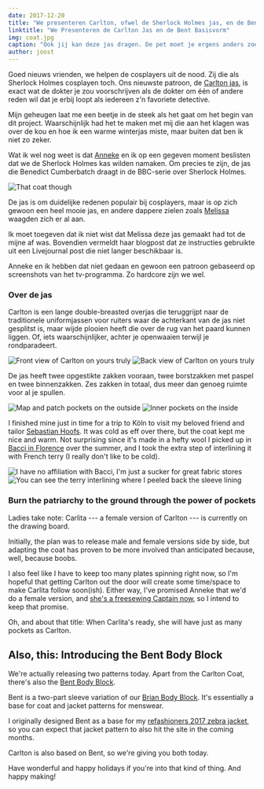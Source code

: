 ```yaml
---
date: 2017-12-20
title: "We presenteren Carlton, ofwel de Sherlock Holmes jas, en de Bent Basisvorm"
linktitle: "We Presenteren de Carlton Jas en de Bent Basisvorm"
img: coat.jpg
caption: "Ook jij kan deze jas dragen. De pet moet je ergens anders zoeken. Voorlopig toch."
author: joost
---
```


Goed nieuws vrienden, we helpen de cosplayers uit de nood. Zij die als Sherlock Holmes cosplayen toch. Ons nieuwste patroon, de [Carlton jas](/patterns/carlton), is exact wat de dokter je zou voorschrijven als de dokter om één of andere reden wil dat je erbij loopt als iedereen z'n favoriete detective.

Mijn geheugen laat me een beetje in de steek als het gaat om het begin van dit project. Waarschijnlijk had het te maken met mij die aan het klagen was over de kou en hoe ik een warme winterjas miste, maar buiten dat ben ik niet zo zeker.

Wat ik wel nog weet is dat [Anneke](http://www.annekecaramin.com/) en ik op een gegeven moment beslisten dat we de Sherlock Holmes kas wilden namaken. Om precies te zijn, de jas die Benedict Cumberbatch draagt in de BBC-serie over Sherlock Holmes.

![That coat though](bc.jpg)

De jas is om duidelijke redenen populair bij cosplayers, maar is op zich gewoon een heel mooie jas, en andere dappere zielen zoals [Melissa](http://blog.fehrtrade.com/gallery/868/the-sherlock-coat/) waagden zich er al aan.

Ik moet toegeven dat ik niet wist dat Melissa deze jas gemaakt had tot de mijne af was. Bovendien vermeldt haar blogpost dat ze instructies gebruikte uit een Livejournal post die niet langer beschikbaar is.

Anneke en ik hebben dat niet gedaan en gewoon een patroon gebaseerd op screenshots van het tv-programma. Zo hardcore zijn we wel.

### Over de jas

Carlton is een lange double-breasted overjas die teruggrijpt naar de traditionele uniformjassen voor ruiters waar de achterkant van de jas niet gesplitst is, maar wijde plooien heeft die over de rug van het paard kunnen liggen. Of, iets waarschijnlijker, achter je openwaaien terwijl je rondparadeert.

![Front view of Carlton on yours truly](front.jpg) ![Back view of Carlton on yours truly](back.jpg)

De jas heeft twee opgestikte zakken vooraan, twee borstzakken met paspel en twee binnenzakken. Zes zakken in totaal, dus meer dan genoeg ruimte voor al je spullen.

![Map and patch pockets on the outside](pockets.jpg) ![Inner pockets on the inside](innerpocket.jpg)

I finished mine just in time for a trip to K&ouml;ln to visit my beloved friend and tailor [Sebastian Hoofs](http://sebastian-hoofs.de/massschneider/). It was cold as eff over there, but the coat kept me nice and warm. Not surprising since it's made in a hefty wool I picked up in [Bacci in Florence](http://www.baccitessuti.it/en/index.html) over the summer, and I took the extra step of interlining it with French terry (I really don't like to be cold).

![I have no affiliation with Bacci, I'm just a sucker for great fabric stores](bacci.jpg) ![You can see the terry interlining where I peeled back the sleeve lining](interlining.jpg)

### Burn the patriarchy to the ground through the power of pockets

Ladies take note: Carlita \--- a female version of Carlton \--- is currently on the drawing board.

Initially, the plan was to release male and female versions side by side, but adapting the coat has proven to be more involved than anticipated because, well, because boobs.

I also feel like I have to keep too many plates spinning right now, so I'm hopeful that getting Carlton out the door will create some time/space to make Carlita follow soon(ish). Either way, I've promised Anneke that we'd do a female version, and [she's a freesewing Captain now](/patrons), so I intend to keep that promise.

Oh, and about that title: When Carlita's ready, she will have just as many pockets as Carlton.

## Also, this: Introducing the Bent Body Block

We're actually releasing two patterns today. Apart from the Carlton Coat, there's also the [Bent Body Block](/patterns/bent).

Bent is a two-part sleeve variation of our [Brian Body Block](/patterns/bent). It's essentially a base for coat and jacket patterns for menswear.

I originally designed Bent as a base for my [refashioners 2017 zebra jacket](/blog/the-refashioners-2017/), so you can expect that jacket pattern to also hit the site in the coming months.

Carlton is also based on Bent, so we're giving you both today.

Have wonderful and happy holidays if you're into that kind of thing. And happy making!